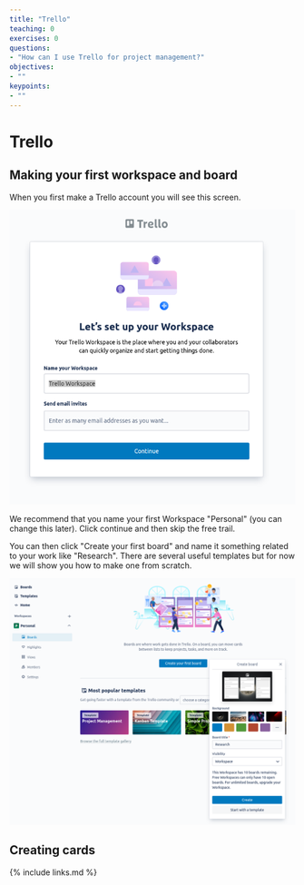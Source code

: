 ```yaml
---
title: "Trello"
teaching: 0
exercises: 0
questions:
- "How can I use Trello for project management?"
objectives:
- ""
keypoints:
- ""
---
```


# Trello
## Making your first workspace and board
When you first make a Trello account you will see this screen.

![trello_first_workspace](../fig/trello_first_workspace.png)

We recommend that you name your first Workspace "Personal" (you can change this later). Click continue and then skip the free trail.

You can then click "Create your first board" and name it something related to your work like "Research". There are several useful templates but for now we will show you how to make one from scratch.

![trello_first_board](../fig/trello_first_board.png)

## Creating cards


{% include links.md %}


